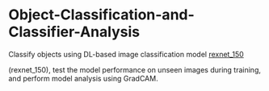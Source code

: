 # Object-Classification-and-Classifier-Analysis

Classify objects using DL-based image classification model [rexnet_150](https://github.com/clovaai/rexnet)

(rexnet_150), test the model performance on unseen images during training, and perform model analysis using GradCAM.

